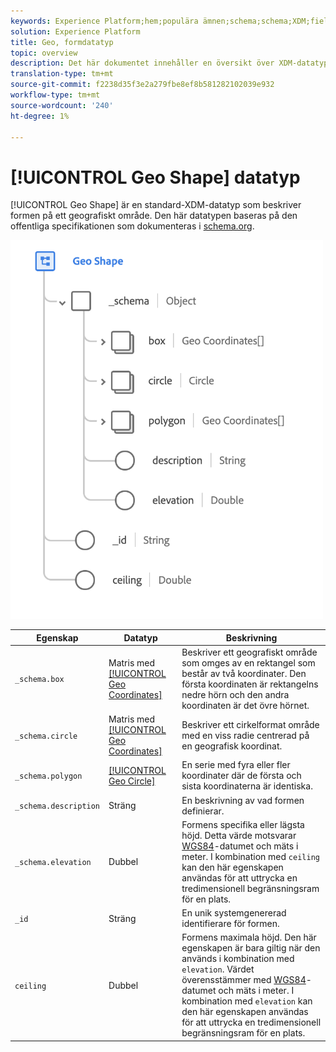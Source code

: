```yaml
---
keywords: Experience Platform;hem;populära ämnen;schema;schema;XDM;fields;schemas;Schemas;geo;geo shape;datatype;data type;data type;
solution: Experience Platform
title: Geo, formdatatyp
topic: overview
description: Det här dokumentet innehåller en översikt över XDM-datatypen Geo Shape.
translation-type: tm+mt
source-git-commit: f2238d35f3e2a279fbe8ef8b581282102039e932
workflow-type: tm+mt
source-wordcount: '240'
ht-degree: 1%

---
```



# [!UICONTROL Geo Shape] datatyp

[!UICONTROL Geo Shape] är en standard-XDM-datatyp som beskriver formen på ett geografiskt område. Den här datatypen baseras på den offentliga specifikationen som dokumenteras i [schema.org](https://schema.org/GeoShape).

<img src="../images/data-types/geo-shape.png" width="500" /><br />

| Egenskap | Datatyp | Beskrivning |
| --- | --- | --- |
| `_schema.box` | Matris med [[!UICONTROL Geo Coordinates]](./geo-coordinates.md) | Beskriver ett geografiskt område som omges av en rektangel som består av två koordinater. Den första koordinaten är rektangelns nedre hörn och den andra koordinaten är det övre hörnet. |
| `_schema.circle` | Matris med [[!UICONTROL Geo Coordinates]](./geo-coordinates.md) | Beskriver ett cirkelformat område med en viss radie centrerad på en geografisk koordinat. |
| `_schema.polygon` | [[!UICONTROL Geo Circle]](./geo-circle.md) | En serie med fyra eller fler koordinater där de första och sista koordinaterna är identiska. |
| `_schema.description` | Sträng | En beskrivning av vad formen definierar. |
| `_schema.elevation` | Dubbel | Formens specifika eller lägsta höjd. Detta värde motsvarar [WGS84](http://gisgeography.com/wgs84-world-geodetic-system/)-datumet och mäts i meter. I kombination med `ceiling` kan den här egenskapen användas för att uttrycka en tredimensionell begränsningsram för en plats. |
| `_id` | Sträng | En unik systemgenererad identifierare för formen. |
| `ceiling` | Dubbel | Formens maximala höjd. Den här egenskapen är bara giltig när den används i kombination med `elevation`. Värdet överensstämmer med [WGS84](http://gisgeography.com/wgs84-world-geodetic-system/)-datumet och mäts i meter. I kombination med `elevation` kan den här egenskapen användas för att uttrycka en tredimensionell begränsningsram för en plats. |
